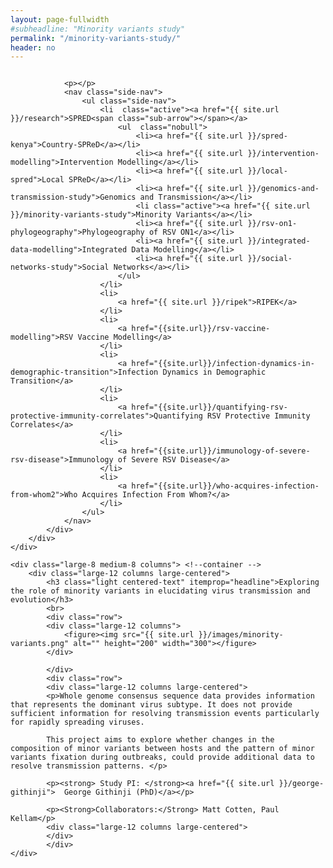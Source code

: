 ```yaml
---
layout: page-fullwidth
#subheadline: "Minority variants study"
permalink: "/minority-variants-study/"
header: no
---
```


<section role="main" class="scroll-container">

<div class="row">
	<div class="large-4 medium-4 columns"> <!--side nav -->
		<div class="hide-for-small">
			<div class="sidebar">
			
				<p></p>
				<nav class="side-nav">
					<ul class="side-nav">
						<li  class="active"><a href="{{ site.url }}/research">SPRED<span class="sub-arrow"></span></a>
							<ul  class="nobull">
								<li><a href="{{ site.url }}/spred-kenya">Country-SPReD</a></li>
      							<li><a href="{{ site.url }}/intervention-modelling">Intervention Modelling</a></li>
     							<li><a href="{{ site.url }}/local-spred">Local SPReD</a></li>
      							<li><a href="{{ site.url }}/genomics-and-transmission-study">Genomics and Transmission</a></li>
      							<li class="active"><a href="{{ site.url }}/minority-variants-study">Minority Variants</a></li>
      							<li><a href="{{ site.url }}/rsv-on1-phylogeography">Phylogeography of RSV ON1</a></li>
      							<li><a href="{{ site.url }}/integrated-data-modelling">Integrated Data Modelling</a></li>
      							<li><a href="{{ site.url }}/social-networks-study">Social Networks</a></li>
							</ul>
						</li>
						<li>
							<a href="{{ site.url }}/ripek">RIPEK</a>
						</li>
						<li>
    						<a href="{{site.url}}/rsv-vaccine-modelling">RSV Vaccine Modelling</a>
  						</li>
  						<li>
    						<a href="{{site.url}}/infection-dynamics-in-demographic-transition">Infection Dynamics in Demographic Transition</a>
  						</li>
  						<li>
    						<a href="{{site.url}}/quantifying-rsv-protective-immunity-correlates">Quantifying RSV Protective Immunity Correlates</a>
  						</li>
  						<li>
    						<a href="{{site.url}}/immunology-of-severe-rsv-disease">Immunology of Severe RSV Disease</a>
  						</li>
  						<li>
    						<a href="{{site.url}}/who-acquires-infection-from-whom2">Who Acquires Infection From Whom?</a>
  						</li>
					</ul>
				</nav>
			</div>
		</div>
	</div>

	<div class="large-8 medium-8 columns"> <!--container -->
		<div class="large-12 columns large-centered">
			<h3 class="light centered-text" itemprop="headline">Exploring the role of minority variants in elucidating virus transmission and evolution</h3>
			<br>
			<div class="row">
			<div class="large-12 columns">
				<figure><img src="{{ site.url }}/images/minority-variants.png" alt="" height="200" width="300"></figure>
			</div>

			</div>
			<div class="row">
			<div class="large-12 columns large-centered">
			<p>Whole genome consensus sequence data provides information that represents the dominant virus subtype. It does not provide sufficient information for resolving transmission events particularly for rapidly spreading viruses.

			This project aims to explore whether changes in the composition of minor variants between hosts and the pattern of minor variants fixation during outbreaks, could provide additional data to resolve transmission patterns. </p>
			
			<p><strong> Study PI: </strong><a href="{{ site.url }}/george-githinji">  George Githinji (PhD)</a></p>

			<p><Strong>Collaborators:</Strong> Matt Cotten, Paul Kellam</p>
			<div class="large-12 columns large-centered">
			</div>
			</div>
	</div> 
</div>
</section>
